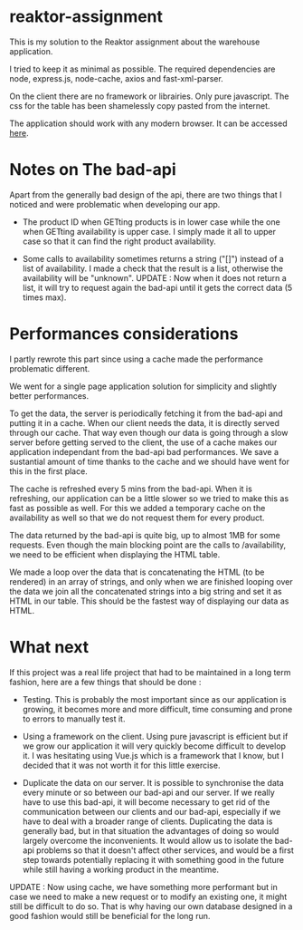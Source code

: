 # reaktor-assignment
This is my solution to the Reaktor assignment about the warehouse application.

I tried to keep it as minimal as possible. The required dependencies are node, express.js, node-cache, axios and fast-xml-parser.

On the client there are no framework or librairies. Only pure javascript.
The css for the table has been shamelessly copy pasted from the internet.

The application should work with any modern browser. It can be accessed [here](https://reaktor-assignment-warehouse.herokuapp.com/).

# Notes on The bad-api 
Apart from the generally bad design of the api, there are two things that I noticed and were problematic when developing our app.

- The product ID when GETting products is in lower case while the one when GETting availability is upper case. I simply made it all to upper case so that it can find the right product availability.

- Some calls to availability sometimes returns a string ("[]") instead of a list of availability. I made a check that the result is a list, otherwise the availability will be "unknown". UPDATE : Now when it does not return a list, it will try to request again the bad-api until it gets the correct data (5 times max).

# Performances considerations
I partly rewrote this part since using a cache made the performance problematic different.

We went for a single page application solution for simplicity and slightly better performances.

To get the data, the server is periodically fetching it from the bad-api and putting it in a cache. When our client needs the data, it is directly served through our cache. That way even though our data is going through a slow server before getting served to the client, the use of a cache makes our application independant from the bad-api bad performances. We save a sustantial amount of time thanks to the cache and we should have went for this in the first place.

The cache is refreshed every 5 mins from the bad-api. When it is refreshing, our application can be a little slower so we tried to make this as fast as possible as well. For this we added a temporary cache on the availability as well so that we do not request them for every product.

The data returned by the bad-api is quite big, up to almost 1MB for some requests. Even though the main blocking point are the calls to /availability, we need to be efficient when displaying the HTML table.

We made a loop over the data that is concatenating the HTML (to be rendered) in an array of strings, and only when we are finished looping over the data we join all the concatenated strings into a big string and set it as HTML in our table. This should be the fastest way of displaying our data as HTML.

# What next
If this project was a real life project that had to be maintained in a long term fashion, here are a few things that should be done :

- Testing. This is probably the most important since as our application is growing, it becomes more and more difficult, time consuming and prone to errors to manually test it.

- Using a framework on the client. Using pure javascript is efficient but if we grow our application it will very quickly become difficult to develop it. I was hesitating using Vue.js which is a framework that I know, but I decided that it was not worth it for this little exercise.

- Duplicate the data on our server. It is possible to synchronise the data every minute or so between our bad-api and our server. If we really have to use this bad-api, it will become necessary to get rid of the communication between our clients and our bad-api, especially if we have to deal with a broader range of clients. Duplicating the data is generally bad, but in that situation the advantages of doing so would largely overcome the inconvenients. It would allow us to isolate the bad-api problems so that it doesn't affect other services, and would be a first step towards potentially replacing it with something good in the future while still having a working product in the meantime.

UPDATE : Now using cache, we have something more performant but in case we need to make a new request or to modify an existing one, it might still be difficult to do so. That is why having our own database designed in a good fashion would still be beneficial for the long run.
